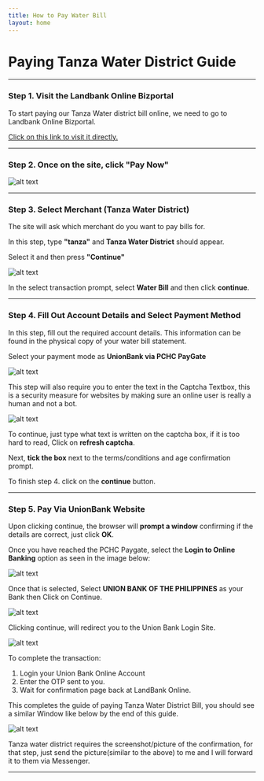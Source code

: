 ```yaml
---
title: How to Pay Water Bill
layout: home
---
```


# Paying Tanza Water District Guide
---
### Step 1. Visit the Landbank Online Bizportal

To start paying our Tanza Water district bill online, we need to go to Landbank Online Bizportal.


[Click on this link to visit it directly.](https://www.lbp-eservices.com/egps/portal/index.jsp)

---

### Step 2. Once on the site, click "Pay Now"

![alt text](https://i.ibb.co/YBPc4YH/water-Step-Two.png)

---

### Step 3. Select Merchant (Tanza Water District)

The site will ask which merchant do you want to pay bills for.

In this step, type **"tanza"** and **Tanza Water District** should appear.

Select it and then press **"Continue"**

![alt text](https://i.ibb.co/cvXb7z5/water-Stepthree.png)

In the select transaction prompt, select **Water Bill** and then click **continue**.

---

### Step 4. Fill Out Account Details and Select Payment Method

In this step, fill out the required account details. This information can be found in the physical copy of your water bill statement.

Select your payment mode as **UnionBank via PCHC PayGate**

![alt text](https://i.ibb.co/XLSydn0/water-Stepfour.png)

This step will also require you to enter the text in the Captcha Textbox, this is a security measure for websites by making sure an online user is really a human and not a bot.

![alt text](https://i.ibb.co/c8yH9Cg/water-Stepfourhalf.png)

To continue, just type what text is written on the captcha box, if it is too hard to read, Click on **refresh captcha**.

Next, **tick the box** next to the terms/conditions and age confirmation prompt.

To finish step 4. click on the **continue** button.

---

### Step 5. Pay Via UnionBank Website

Upon clicking continue, the browser will **prompt a window** confirming if the details are correct, just click **OK**.

Once you have reached the PCHC Paygate, select the **Login to Online Banking** option as seen in the image below:

![alt text](https://i.ibb.co/tc0NbKL/water-Stepfive.png)

Once that is selected, Select **UNION BANK OF THE PHILIPPINES** as your Bank then Click on Continue.

![alt text](https://i.ibb.co/hdFxBgm/water-Stepfivehalf.png)

Clicking continue, will redirect you to the Union Bank Login Site. 

![alt text](https://i.ibb.co/wrfcsTP/water-Stepsix.png)

To complete the transaction: 

1.  Login your Union Bank Online Account
2.  Enter the OTP sent to you. 
3.  Wait for confirmation page back at LandBank Online.

This completes the guide of paying Tanza Water District Bill, you should see a similar Window like below by the end of this guide. 

![alt text](https://i.ibb.co/5RXQH6f/Water-Bill-Copy.png)

Tanza water district requires the screenshot/picture of the confirmation, for that step, just send the picture(similar to the above) to me and I will forward it to them via Messenger. 

---